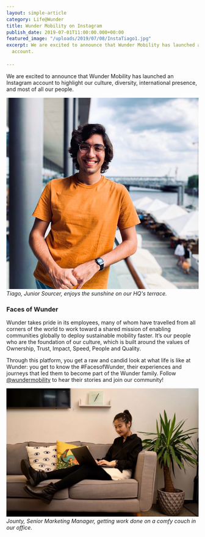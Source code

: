 ```yaml
---
layout: simple-article
category: Life@Wunder
title: Wunder Mobility on Instagram
publish_date: 2019-07-01T11:00:00.000+00:00
featured_image: "/uploads/2019/07/08/InstaTiago1.jpg"
excerpt: We are excited to announce that Wunder Mobility has launched a new Instagram
  account.

---
```

We are excited to announce that Wunder Mobility has launched an Instagram account to highlight our culture, diversity, international presence, and most of all our people.

![](/uploads/2019/07/08/InstaTiago1.jpg)_Tiago, Junior Sourcer, enjoys the sunshine on our HQ's terrace._

### Faces of Wunder

Wunder takes pride in its employees, many of whom have travelled from all corners of the world to work toward a shared mission of enabling communities globally to deploy sustainable mobility faster. It’s our people who are the foundation of our culture, which is built around the values of Ownership, Trust, Impact, Speed, People and Quality.

Through this platform, you get a raw and candid look at what life is like at Wunder: you get to know the #FacesofWunder, their experiences and journeys that led them to become part of the Wunder family. Follow [@wundermobility](https://www.instagram.com/wundermobility/) to hear their stories and join our community!

![](/uploads/2019/07/08/InstaJounty1.jpg)_Jounty, Senior Marketing Manager, getting work done on a comfy couch in our office._
